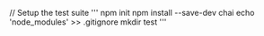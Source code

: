 // Setup the test suite
'''
npm init
npm install --save-dev chai
echo 'node_modules' >> .gitignore
mkdir test
'''
